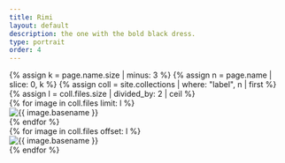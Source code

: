 ```yaml
---
title: Rimi
layout: default
description: the one with the bold black dress.
type: portrait
order: 4
---
```


<div class="section main">
	<div class="container">
		<div class="row">
			{% assign k = page.name.size | minus: 3 %}
			{% assign n = page.name | slice: 0, k %}
			{% assign coll = site.collections | where: "label", n | first %}
			{% assign l = coll.files.size | divided_by: 2 | ceil %}
			<div class="one-half column">
				{% for image in coll.files limit: l %}
				<article class="thumb">
					<img class="lozad u-max-full-width" data-src="{{ '/' | append: coll.label | append: '/' | append: image.name }}" alt="{{ image.basename }}" />
				</article>
				{% endfor %}
			</div>
			<div class="one-half column">
				{% for image in coll.files offset: l %}
				<article class="thumb">
					<img class="lozad u-max-full-width" data-src="{{ '/' | append: coll.label | append: '/' | append: image.name }}" alt="{{ image.basename }}" />
				</article>
				{% endfor %}
			</div>
		</div>
	</div>
</div>
<div id="Fullscreen">
	<img src="" alt="" />
</div>